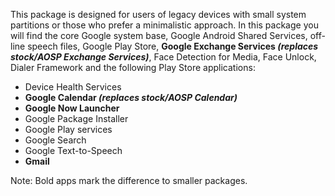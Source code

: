 This package is designed for users of legacy devices with small system partitions or those who prefer a minimalistic approach.
In this package you will find the core Google system base, Google Android Shared Services, off-line speech files, Google Play Store, **Google Exchange Services _(replaces stock/AOSP Exchange Services)_**, Face Detection for Media, Face Unlock, Dialer Framework and the following Play Store applications:

* Device Health Services
* **Google Calendar _(replaces stock/AOSP Calendar)_**
* **Google Now Launcher**
* Google Package Installer
* Google Play services
* Google Search
* Google Text-to-Speech
* **Gmail**

Note: Bold apps mark the difference to smaller packages.